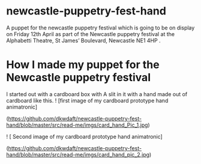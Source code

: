 # newcastle-puppetry-fest-hand
A puppet for the newcastle puppetry festival which is going to be on display on Friday 12th April as part of the Newcastle puppetry festival at the Alphabetti Theatre, St James’ Boulevard, Newcastle NE1 4HP .
 # **How I made my puppet for the Newcastle puppetry festival**
I started out with a cardboard box with A slit in it with a hand made out of cardboard like this. 
! [first image of my cardboard prototype hand animatronic]

(https://github.com/dkwdaft/newcastle-puppetry-fest-hand/blob/master/src/read-me/imgs/card_hand_Pic_1.jpg)

! [ Second image of my cardboard prototype hand  animatronic]

(https://github.com/dkwdaft/newcastle-puppetry-fest-hand/blob/master/src/read-me/imgs/card_hand_pic_2.jpg)